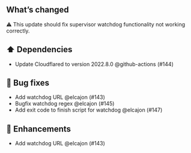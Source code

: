 ## What’s changed

⚠️ This update should fix supervisor watchdog functionality not working correctly. 

## ⬆️ Dependencies

- Update Cloudflared to version 2022.8.0 @github-actions (#144)

## 🐛 Bug fixes

- Add watchdog URL @elcajon (#143)
- Bugfix watchdog regex @elcajon (#145)
- Add exit code to finish script for watchdog @elcajon (#147)

## 🚀 Enhancements

- Add watchdog URL @elcajon (#143)
